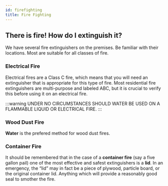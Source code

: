 ```yaml
---
id: firefighting
title: Fire Fighting
---
```

## There is fire! How do I extinguish it?

We have several fire extinguishers on the premises.  Be familiar with their locations.
Most are suitable for all classes of fire.

### Electrical Fire
Electrical fires are a Class C fire, which means that you will need an extinguisher that is appropriate for this type of fire. Most residential fire extinguishers are multi-purpose and labeled ABC, but it is crucial to verify this before using it on an electrical fire. 

:::warning
UNDER NO CIRCUMSTANCES SHOULD WATER BE USED ON A FLAMMABLE LIQUID OR ELECTRICAL FIRE.
:::

### Wood Dust Fire
**Water** is the prefered method for wood dust fires.

### Container Fire
It should be remembered that in the case of a **container fire** (say a five gallon pail) one of the most effective and safest extinguishers is a **lid**.
In an emergency, the “lid” may in fact be a piece of plywood, particle board, or the original container lid.
Anything which will provide a reasonably good seal to smother the fire.